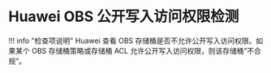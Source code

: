 # Huawei OBS 公开写入访问权限检测

!!! info "检查项说明"
Huawei  查看 OBS 存储桶是否不允许公开写入访问权限。如果某个 OBS 存储桶策略或存储桶 ACL 允许公开写入访问权限，则该存储桶“不合规“。
